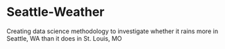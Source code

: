 # Seattle-Weather
Creating data science methodology to investigate whether it rains more in Seattle, WA than it does in St. Louis, MO 
